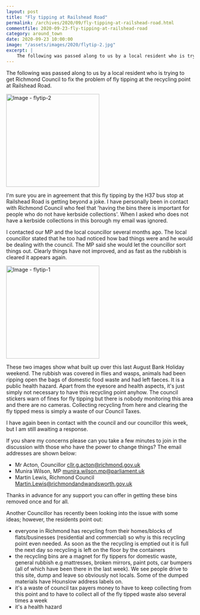 ```yaml
---
layout: post
title: "Fly tipping at Railshead Road"
permalink: /archives/2020/09/fly-tipping-at-railshead-road.html
commentfile: 2020-09-23-fly-tipping-at-railshead-road
category: around_town
date: 2020-09-23 10:00:00
image: "/assets/images/2020/flytip-2.jpg"
excerpt: |
    The following was passed along to us by a local resident who is trying to get Richmond Council to fix the problem of fly tipping at the recycling point at Railshead Road.
---
```

The following was passed along to us by a local resident who is trying to get Richmond Council to fix the problem of fly tipping at the recycling point at Railshead Road.

<div class="letter" markdown="1">

<a href="/assets/images/2020/flytip-2.jpg" title="Click for a larger image"><img src="/assets/images/2020/flytip-2-thumb.jpg" width="250" alt="Image - flytip-2"  class="photo right"/></a>

I'm sure you are in agreement that this fly tipping by the H37 bus stop at Railshead Road is getting beyond a joke. I have personally been in contact with Richmond Council who feel that 'having the bins there is important for people who do not have kerbside collections'. When I asked who does not have a kerbside collections in this borough my email was ignored.

I contacted our MP and the local councillor several months ago. The local councillor stated that he too had noticed how bad things were and he would be dealing with the council. The MP said she would let the councillor sort things out. Clearly things have not improved, and as fast as the rubbish is cleared it appears again.

<a href="/assets/images/2020/flytip-1.jpg" title="Click for a larger image"><img src="/assets/images/2020/flytip-1-thumb.jpg" width="250" alt="Image - flytip-1"  class="photo right"/></a>

These two images show what built up over this last August Bank Holiday weekend. The rubbish was covered in flies and wasps, animals had been ripping open the bags of domestic food waste and had left faeces. It is a public health hazard. Apart from the eyesore and health aspects, it's just simply not necessary to have this recycling point anyhow. The council stickers warn of fines for fly tipping but there is nobody monitoring this area and there are no cameras. Collecting recycling from here and clearing the fly tipped mess is simply a waste of our Council Taxes.

I have again been in contact with the council and our councillor this week,  but I am still awaiting a response.

If you share my concerns please can you take a few minutes to join in the discussion with those who have the power to change things? The email addresses are shown below:

- Mr Acton, Councillor			 [cllr.g.acton@richmond.gov.uk](mailto:cllr.g.acton@richmond.gov.uk)
- Munira Wilson, MP 			 [munira.wilson.mp@parliament.uk](mailto:munira.wilson.mp@parliament.uk)
- Martin Lewis, Richmond Council		 [Martin.Lewis@richmondandwandsworth.gov.uk](mailto:Martin.Lewis@richmondandwandsworth.gov.uk)

Thanks in advance for any support you can offer in getting these bins removed once and for all.
</div>

Another Councillor has recently been looking into the issue with some ideas; however, the residents point out:

- everyone in Richmond has recycling from their homes/blocks of flats/businesses (residential and commercial) so why is this recycling point even needed. As soon as the the recycling is emptied out it is full the next day so recycling is left on the floor by the containers
- the recycling bins are a magnet for fly tippers for domestic waste, general rubbish e.g mattresses, broken mirrors, paint pots, car bumpers (all of which have been there in the last week). We see people drive to this site, dump and leave so obviously not locals. Some of the dumped materials have Hounslow address labels on.
- it's a waste of council tax payers money to have to keep collecting from this point and to have to collect all of the fly tipped waste also several times a week
- it's a health hazard
